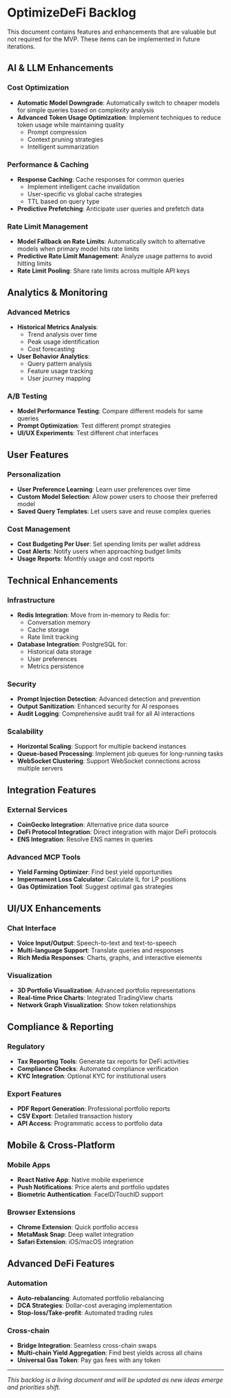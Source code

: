 # OptimizeDeFi Backlog

This document contains features and enhancements that are valuable but not required for the MVP. These items can be implemented in future iterations.

## AI & LLM Enhancements

### Cost Optimization
- **Automatic Model Downgrade**: Automatically switch to cheaper models for simple queries based on complexity analysis
- **Advanced Token Usage Optimization**: Implement techniques to reduce token usage while maintaining quality
  - Prompt compression
  - Context pruning strategies
  - Intelligent summarization

### Performance & Caching
- **Response Caching**: Cache responses for common queries
  - Implement intelligent cache invalidation
  - User-specific vs global cache strategies
  - TTL based on query type
- **Predictive Prefetching**: Anticipate user queries and prefetch data

### Rate Limit Management
- **Model Fallback on Rate Limits**: Automatically switch to alternative models when primary model hits rate limits
- **Predictive Rate Limit Management**: Analyze usage patterns to avoid hitting limits
- **Rate Limit Pooling**: Share rate limits across multiple API keys

## Analytics & Monitoring

### Advanced Metrics
- **Historical Metrics Analysis**: 
  - Trend analysis over time
  - Peak usage identification
  - Cost forecasting
- **User Behavior Analytics**:
  - Query pattern analysis
  - Feature usage tracking
  - User journey mapping

### A/B Testing
- **Model Performance Testing**: Compare different models for same queries
- **Prompt Optimization**: Test different prompt strategies
- **UI/UX Experiments**: Test different chat interfaces

## User Features

### Personalization
- **User Preference Learning**: Learn user preferences over time
- **Custom Model Selection**: Allow power users to choose their preferred model
- **Saved Query Templates**: Let users save and reuse complex queries

### Cost Management
- **Cost Budgeting Per User**: Set spending limits per wallet address
- **Cost Alerts**: Notify users when approaching budget limits
- **Usage Reports**: Monthly usage and cost reports

## Technical Enhancements

### Infrastructure
- **Redis Integration**: Move from in-memory to Redis for:
  - Conversation memory
  - Cache storage
  - Rate limit tracking
- **Database Integration**: PostgreSQL for:
  - Historical data storage
  - User preferences
  - Metrics persistence

### Security
- **Prompt Injection Detection**: Advanced detection and prevention
- **Output Sanitization**: Enhanced security for AI responses
- **Audit Logging**: Comprehensive audit trail for all AI interactions

### Scalability
- **Horizontal Scaling**: Support for multiple backend instances
- **Queue-based Processing**: Implement job queues for long-running tasks
- **WebSocket Clustering**: Support WebSocket connections across multiple servers

## Integration Features

### External Services
- **CoinGecko Integration**: Alternative price data source
- **DeFi Protocol Integration**: Direct integration with major DeFi protocols
- **ENS Integration**: Resolve ENS names in queries

### Advanced MCP Tools
- **Yield Farming Optimizer**: Find best yield opportunities
- **Impermanent Loss Calculator**: Calculate IL for LP positions
- **Gas Optimization Tool**: Suggest optimal gas strategies

## UI/UX Enhancements

### Chat Interface
- **Voice Input/Output**: Speech-to-text and text-to-speech
- **Multi-language Support**: Translate queries and responses
- **Rich Media Responses**: Charts, graphs, and interactive elements

### Visualization
- **3D Portfolio Visualization**: Advanced portfolio representations
- **Real-time Price Charts**: Integrated TradingView charts
- **Network Graph Visualization**: Show token relationships

## Compliance & Reporting

### Regulatory
- **Tax Reporting Tools**: Generate tax reports for DeFi activities
- **Compliance Checks**: Automated compliance verification
- **KYC Integration**: Optional KYC for institutional users

### Export Features
- **PDF Report Generation**: Professional portfolio reports
- **CSV Export**: Detailed transaction history
- **API Access**: Programmatic access to portfolio data

## Mobile & Cross-Platform

### Mobile Apps
- **React Native App**: Native mobile experience
- **Push Notifications**: Price alerts and portfolio updates
- **Biometric Authentication**: FaceID/TouchID support

### Browser Extensions
- **Chrome Extension**: Quick portfolio access
- **MetaMask Snap**: Deep wallet integration
- **Safari Extension**: iOS/macOS integration

## Advanced DeFi Features

### Automation
- **Auto-rebalancing**: Automated portfolio rebalancing
- **DCA Strategies**: Dollar-cost averaging implementation
- **Stop-loss/Take-profit**: Automated trading rules

### Cross-chain
- **Bridge Integration**: Seamless cross-chain swaps
- **Multi-chain Yield Aggregation**: Find best yields across all chains
- **Universal Gas Token**: Pay gas fees with any token

---

*This backlog is a living document and will be updated as new ideas emerge and priorities shift.*